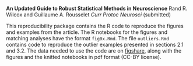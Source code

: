 **An Updated Guide to Robust Statistical Methods in Neuroscience**
Rand R. Wilcox and Guillaume A. Rousselet
*Curr Protoc Neurosci* (submitted)

This reproducibility package contains the R code to reproduce the figures and examples from the article. The R notebooks for the figures and matching analyses have the format `fig0x.Rmd`. The file `outliers.Rmd` contains code to reproduce the outlier examples presented in sections 2.1 and 3.2. The data needed to use the code are on [figshare](https://doi.org/10.6084/m9.figshare.21750614), along with the figures and the knitted notebooks in pdf format (CC-BY license).
